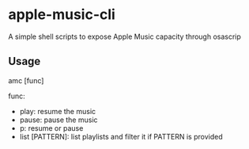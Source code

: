 # apple-music-cli

A simple shell scripts to expose Apple Music capacity through osascrip

## Usage

amc [func]

func:
- play: resume the music
- pause: pause the music
- p: resume or pause
- list [PATTERN]: list playlists and filter it if PATTERN is provided
